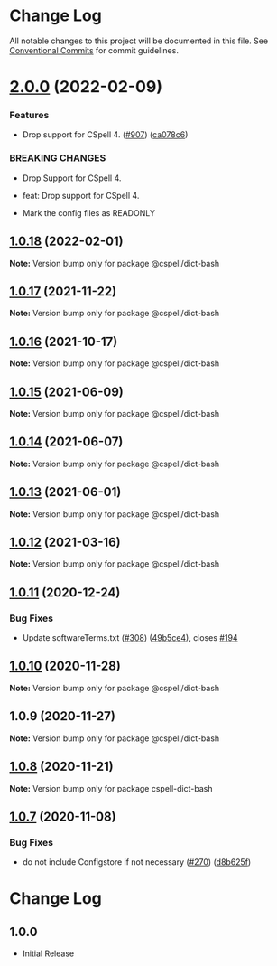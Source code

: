 # Change Log

All notable changes to this project will be documented in this file.
See [Conventional Commits](https://conventionalcommits.org) for commit guidelines.

# [2.0.0](https://github.com/streetsidesoftware/cspell-dicts/compare/@cspell/dict-bash@1.0.18...@cspell/dict-bash@2.0.0) (2022-02-09)


### Features

* Drop support for CSpell 4. ([#907](https://github.com/streetsidesoftware/cspell-dicts/issues/907)) ([ca078c6](https://github.com/streetsidesoftware/cspell-dicts/commit/ca078c6a2e188cc3cf6276db1ba7e007f0f06f27))


### BREAKING CHANGES

* Drop Support for CSpell 4.

* feat: Drop support for CSpell 4.
* Mark the config files as READONLY





## [1.0.18](https://github.com/streetsidesoftware/cspell-dicts/compare/@cspell/dict-bash@1.0.17...@cspell/dict-bash@1.0.18) (2022-02-01)

**Note:** Version bump only for package @cspell/dict-bash





## [1.0.17](https://github.com/streetsidesoftware/cspell-dicts/compare/@cspell/dict-bash@1.0.16...@cspell/dict-bash@1.0.17) (2021-11-22)

**Note:** Version bump only for package @cspell/dict-bash





## [1.0.16](https://github.com/streetsidesoftware/cspell-dicts/compare/@cspell/dict-bash@1.0.15...@cspell/dict-bash@1.0.16) (2021-10-17)

**Note:** Version bump only for package @cspell/dict-bash





## [1.0.15](https://github.com/streetsidesoftware/cspell-dicts/compare/@cspell/dict-bash@1.0.14...@cspell/dict-bash@1.0.15) (2021-06-09)

**Note:** Version bump only for package @cspell/dict-bash





## [1.0.14](https://github.com/streetsidesoftware/cspell-dicts/compare/@cspell/dict-bash@1.0.13...@cspell/dict-bash@1.0.14) (2021-06-07)

**Note:** Version bump only for package @cspell/dict-bash





## [1.0.13](https://github.com/streetsidesoftware/cspell-dicts/compare/@cspell/dict-bash@1.0.12...@cspell/dict-bash@1.0.13) (2021-06-01)

**Note:** Version bump only for package @cspell/dict-bash





## [1.0.12](https://github.com/streetsidesoftware/cspell-dicts/compare/@cspell/dict-bash@1.0.11...@cspell/dict-bash@1.0.12) (2021-03-16)

**Note:** Version bump only for package @cspell/dict-bash





## [1.0.11](https://github.com/streetsidesoftware/cspell-dicts/compare/@cspell/dict-bash@1.0.10...@cspell/dict-bash@1.0.11) (2020-12-24)


### Bug Fixes

* Update softwareTerms.txt ([#308](https://github.com/streetsidesoftware/cspell-dicts/issues/308)) ([49b5ce4](https://github.com/streetsidesoftware/cspell-dicts/commit/49b5ce4a2436f3c99969d6425128d55f84c8a7fc)), closes [#194](https://github.com/streetsidesoftware/cspell-dicts/issues/194)





## [1.0.10](https://github.com/streetsidesoftware/cspell-dicts/compare/@cspell/dict-bash@1.0.9...@cspell/dict-bash@1.0.10) (2020-11-28)

**Note:** Version bump only for package @cspell/dict-bash





## 1.0.9 (2020-11-27)

**Note:** Version bump only for package @cspell/dict-bash





## [1.0.8](https://github.com/streetsidesoftware/cspell-dicts/compare/cspell-dict-bash@1.0.7...cspell-dict-bash@1.0.8) (2020-11-21)

**Note:** Version bump only for package cspell-dict-bash

## [1.0.7](https://github.com/streetsidesoftware/cspell-dicts/compare/cspell-dict-bash@1.0.6...cspell-dict-bash@1.0.7) (2020-11-08)

### Bug Fixes

- do not include Configstore if not necessary ([#270](https://github.com/streetsidesoftware/cspell-dicts/issues/270)) ([d8b625f](https://github.com/streetsidesoftware/cspell-dicts/commit/d8b625f2f42d5cc6c4a9390216ac1e5037886e44))

# Change Log

## 1.0.0

- Initial Release
